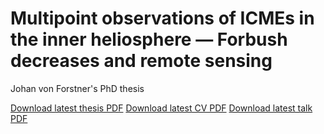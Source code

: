 Multipoint observations of ICMEs in the inner heliosphere — Forbush decreases and remote sensing
===========================================

Johan von Forstner's PhD thesis

[Download latest thesis PDF](https://gitlab.physik.uni-kiel.de/xu/phd-thesis/builds/artifacts/master/raw/thesis.pdf?job=compile_thesis)
[Download latest CV PDF](https://gitlab.physik.uni-kiel.de/xu/phd-thesis/builds/artifacts/master/raw/cv.pdf?job=compile_cv)
[Download latest talk PDF](https://gitlab.physik.uni-kiel.de/xu/phd-thesis/builds/artifacts/master/raw/talk.pdf?job=compile_talk)
